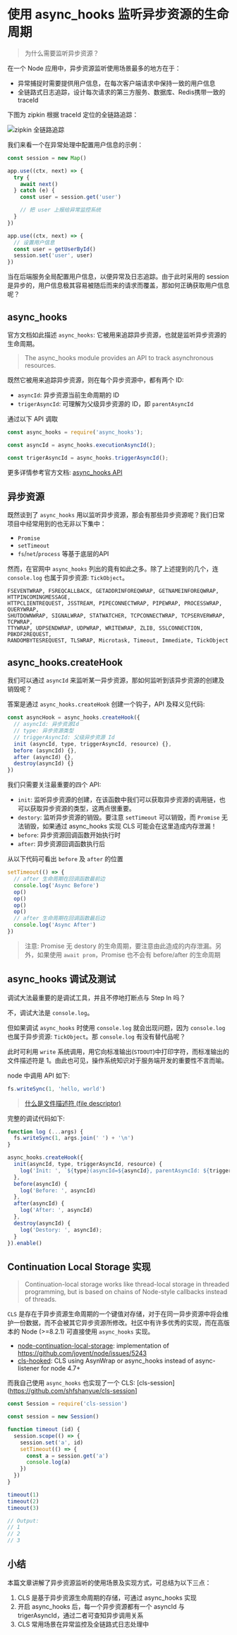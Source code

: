 # 使用 async_hooks 监听异步资源的生命周期

> 为什么需要监听异步资源？

在一个 Node 应用中，异步资源监听使用场景最多的地方在于：

+ 异常捕捉时需要提供用户信息，在每次客户端请求中保持一致的用户信息
+ 全链路式日志追踪，设计每次请求的第三方服务、数据库、Redis携带一致的 traceId

下图为 zipkin 根据 traceId 定位的全链路追踪：

![zipkin 全链路追踪](https://zipkin.io/public/img/web-screenshot.png)

我们来看一个在异常处理中配置用户信息的示例：

``` js
const session = new Map()

app.use((ctx, next) => {
  try {
    await next()
  } catch (e) {
    const user = session.get('user')

    // 把 user 上报给异常监控系统
  }
})

app.use((ctx, next) => {
  // 设置用户信息
  const user = getUserById()
  session.set('user', user)
})
```

当在后端服务全局配置用户信息，以便异常及日志追踪。由于此时采用的 session 是异步的，用户信息极其容易被随后而来的请求而覆盖，那如何正确获取用户信息呢？

## async_hooks

官方文档如此描述 `async_hooks`: 它被用来追踪异步资源，也就是监听异步资源的生命周期。

> The async_hooks module provides an API to track asynchronous resources. 

既然它被用来追踪异步资源，则在每个异步资源中，都有两个 ID:

+ `asyncId`: 异步资源当前生命周期的 ID
+ `trigerAsyncId`: 可理解为父级异步资源的 ID，即 `parentAsyncId`

通过以下 API 调取

``` js
const async_hooks = require('async_hooks');

const asyncId = async_hooks.executionAsyncId();

const trigerAsyncId = async_hooks.triggerAsyncId();
```

更多详情参考官方文档: [async_hooks API](https://nodejs.org/api/async_hooks.html#async_hooks_async_hooks_createhook_callbacks)

## 异步资源

既然谈到了 `async_hooks` 用以监听异步资源，那会有那些异步资源呢？我们日常项目中经常用到的也无非以下集中：

+ `Promise`
+ `setTimeout`
+ `fs`/`net`/`process` 等基于底层的API

然而，在官网中 `async_hooks` 列出的竟有如此之多。除了上述提到的几个，连 `console.log` 也属于异步资源: `TickObject`。

```
FSEVENTWRAP, FSREQCALLBACK, GETADDRINFOREQWRAP, GETNAMEINFOREQWRAP, HTTPINCOMINGMESSAGE,
HTTPCLIENTREQUEST, JSSTREAM, PIPECONNECTWRAP, PIPEWRAP, PROCESSWRAP, QUERYWRAP,
SHUTDOWNWRAP, SIGNALWRAP, STATWATCHER, TCPCONNECTWRAP, TCPSERVERWRAP, TCPWRAP,
TTYWRAP, UDPSENDWRAP, UDPWRAP, WRITEWRAP, ZLIB, SSLCONNECTION, PBKDF2REQUEST,
RANDOMBYTESREQUEST, TLSWRAP, Microtask, Timeout, Immediate, TickObject
```

## async_hooks.createHook

我们可以通过 `asyncId` 来监听某一异步资源，那如何监听到该异步资源的创建及销毁呢？

答案是通过 `async_hooks.createHook` 创建一个钩子，API 及释义见代码:

``` js
const asyncHook = async_hooks.createHook({
  // asyncId: 异步资源Id
  // type: 异步资源类型
  // triggerAsyncId: 父级异步资源 Id
  init (asyncId, type, triggerAsyncId, resource) {},
  before (asyncId) {},
  after (asyncId) {},
  destroy(asyncId) {}
})
```

我们只需要关注最重要的四个 API:

+ `init`: 监听异步资源的创建，在该函数中我们可以获取异步资源的调用链，也可以获取异步资源的类型，这两点很重要。
+ `destory`: 监听异步资源的销毁。要注意 `setTimeout` 可以销毁，而 `Promise` 无法销毁，如果通过 async_hooks 实现 CLS 可能会在这里造成内存泄漏！
+ `before`: 异步资源回调函数开始执行时
+ `after`: 异步资源回调函数执行后

从以下代码可看出 `before` 及 `after` 的位置

``` js
setTimeout(() => {
  // after 生命周期在回调函数最前边
  console.log('Async Before')
  op()
  op()
  op()
  op()
  // after 生命周期在回调函数最后边
  console.log('Async After')
})
```

> 注意: Promise 无 destory 的生命周期，要注意由此造成的内存泄漏。另外，如果使用 `await prom`，Promise 也不会有 before/after 的生命周期

## async_hooks 调试及测试

调试大法最重要的是调试工具，并且不停地打断点与 Step In 吗？

不，调试大法是 `console.log`。

但如果调试 `async_hooks` 时使用 `console.log` 就会出现问题，因为 `console.log` 也属于异步资源: `TickObject`。那 `console.log` 有没有替代品呢？

此时可利用 `write` 系统调用，用它向标准输出(`STDOUT`)中打印字符，而标准输出的文件描述符是 1。由此也可见，操作系统知识对于服务端开发的重要性不言而喻。

node 中调用 API 如下:

``` js
fs.writeSync(1, 'hello, world')
```

> [什么是文件描述符 (file descriptor)](https://github.com/shfshanyue/Daily-Question/issues/171)

完整的调试代码如下:

``` js
function log (...args) {
  fs.writeSync(1, args.join(' ') + '\n')
}

async_hooks.createHook({
  init(asyncId, type, triggerAsyncId, resource) {
    log('Init: ', `${type}(asyncId=${asyncId}, parentAsyncId: ${triggerAsyncId})`)
  },
  before(asyncId) {
    log('Before: ', asyncId)
  },
  after(asyncId) {
    log('After: ', asyncId)
  },
  destroy(asyncId) {
    log('Destory: ', asyncId);
  }
}).enable()
```

## Continuation Local Storage 实现

> Continuation-local storage works like thread-local storage in threaded programming, but is based on chains of Node-style callbacks instead of threads. 

`CLS` 是存在于异步资源生命周期的一个键值对存储，对于在同一异步资源中将会维护一份数据，而不会被其它异步资源所修改。社区中有许多优秀的实现，而在高版本的 Node (>=8.2.1) 可直接使用 `async_hooks` 实现。

+ [node-continuation-local-storage](https://github.com/othiym23/node-continuation-local-storage): implementation of https://github.com/joyent/node/issues/5243
+ [cls-hooked](https://github.com/jeff-lewis/cls-hooked): CLS using AsynWrap or async_hooks instead of async-listener for node 4.7+

而我自己使用 `async_hooks` 也实现了一个 CLS: [cls-session](https://github.com/shfshanyue/cls-session]

``` js
const Session = require('cls-session')

const session = new Session()

function timeout (id) {
  session.scope(() => {
    session.set('a', id)
    setTimeout(() => {
      const a = session.get('a')
      console.log(a)
    })
  })
}

timeout(1)
timeout(2)
timeout(3)

// Output:
// 1
// 2
// 3
```

## 小结

本篇文章讲解了异步资源监听的使用场景及实现方式，可总结为以下三点：

1. CLS 是基于异步资源生命周期的存储，可通过 async_hooks 实现
1. 开启 async_hooks 后，每一个异步资源都有一个 asyncId 与 trigerAsyncId，通过二者可查知异步调用关系
1. CLS 常用场景在异常监控及全链路式日志处理中
